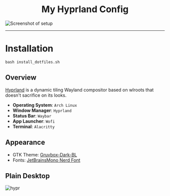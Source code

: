 <h1 align="center">My Hyprland Config</h1>

![Screenshot of setup](assets/screenshots/main.png)

---

# Installation

`bash install_dotfiles.sh`

## Overview

[Hyprland](https://github.com/vaxerski/Hyprland) is a dynamic tiling Wayland compositor based on wlroots that doesn't sacrifice on its looks.

- **Operating System**: `Arch Linux`
- **Window Manager**: `Hyprland`
- **Status Bar**: `Waybar`
- **App Launcher**: `Wofi`
- **Terminal**: `Alacritty`

## Appearance

- GTK Theme: [Gruvbox-Dark-BL](https://www.pling.com/p/1681313/)
- Fonts: [JetBrainsMono Nerd Font](https://github.com/ryanoasis/nerd-fonts/releases/download/v3.0.2/JetBrainsMono.zip)

## Plain Desktop

![hypr](assets/screenshots/plain.png)
